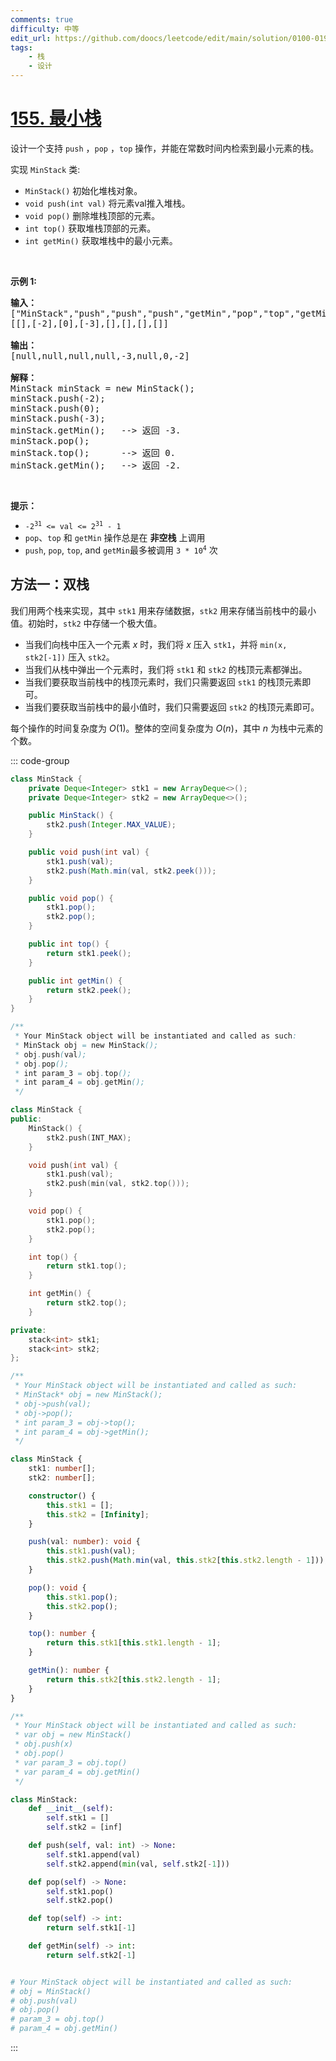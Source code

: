 ```yaml
---
comments: true
difficulty: 中等
edit_url: https://github.com/doocs/leetcode/edit/main/solution/0100-0199/0155.Min%20Stack/README.md
tags:
    - 栈
    - 设计
---
```


<!-- problem:start -->

# [155. 最小栈](https://leetcode.cn/problems/min-stack)


<!-- description:start -->

<p>设计一个支持 <code>push</code> ，<code>pop</code> ，<code>top</code> 操作，并能在常数时间内检索到最小元素的栈。</p>

<p>实现 <code>MinStack</code> 类:</p>

<ul>
	<li><code>MinStack()</code> 初始化堆栈对象。</li>
	<li><code>void push(int val)</code> 将元素val推入堆栈。</li>
	<li><code>void pop()</code> 删除堆栈顶部的元素。</li>
	<li><code>int top()</code> 获取堆栈顶部的元素。</li>
	<li><code>int getMin()</code> 获取堆栈中的最小元素。</li>
</ul>

<p>&nbsp;</p>

<p><strong>示例 1:</strong></p>

<pre>
<strong>输入：</strong>
["MinStack","push","push","push","getMin","pop","top","getMin"]
[[],[-2],[0],[-3],[],[],[],[]]

<strong>输出：</strong>
[null,null,null,null,-3,null,0,-2]

<strong>解释：</strong>
MinStack minStack = new MinStack();
minStack.push(-2);
minStack.push(0);
minStack.push(-3);
minStack.getMin();   --&gt; 返回 -3.
minStack.pop();
minStack.top();      --&gt; 返回 0.
minStack.getMin();   --&gt; 返回 -2.
</pre>

<p>&nbsp;</p>

<p><strong>提示：</strong></p>

<ul>
	<li><code>-2<sup>31</sup>&nbsp;&lt;= val &lt;= 2<sup>31</sup>&nbsp;- 1</code></li>
	<li><code>pop</code>、<code>top</code> 和 <code>getMin</code> 操作总是在 <strong>非空栈</strong> 上调用</li>
	<li><code>push</code>,&nbsp;<code>pop</code>,&nbsp;<code>top</code>, and&nbsp;<code>getMin</code>最多被调用&nbsp;<code>3 * 10<sup>4</sup></code>&nbsp;次</li>
</ul>

<!-- description:end -->


<!-- solution:start -->

## 方法一：双栈

我们用两个栈来实现，其中 `stk1` 用来存储数据，`stk2` 用来存储当前栈中的最小值。初始时，`stk2` 中存储一个极大值。

-   当我们向栈中压入一个元素 $x$ 时，我们将 $x$ 压入 `stk1`，并将 `min(x, stk2[-1])` 压入 `stk2`。
-   当我们从栈中弹出一个元素时，我们将 `stk1` 和 `stk2` 的栈顶元素都弹出。
-   当我们要获取当前栈中的栈顶元素时，我们只需要返回 `stk1` 的栈顶元素即可。
-   当我们要获取当前栈中的最小值时，我们只需要返回 `stk2` 的栈顶元素即可。

每个操作的时间复杂度为 $O(1)$。整体的空间复杂度为 $O(n)$，其中 $n$ 为栈中元素的个数。

<!-- tabs:start -->
::: code-group

```java [Java]
class MinStack {
    private Deque<Integer> stk1 = new ArrayDeque<>();
    private Deque<Integer> stk2 = new ArrayDeque<>();

    public MinStack() {
        stk2.push(Integer.MAX_VALUE);
    }

    public void push(int val) {
        stk1.push(val);
        stk2.push(Math.min(val, stk2.peek()));
    }

    public void pop() {
        stk1.pop();
        stk2.pop();
    }

    public int top() {
        return stk1.peek();
    }

    public int getMin() {
        return stk2.peek();
    }
}

/**
 * Your MinStack object will be instantiated and called as such:
 * MinStack obj = new MinStack();
 * obj.push(val);
 * obj.pop();
 * int param_3 = obj.top();
 * int param_4 = obj.getMin();
 */
```



```cpp [C++]
class MinStack {
public:
    MinStack() {
        stk2.push(INT_MAX);
    }

    void push(int val) {
        stk1.push(val);
        stk2.push(min(val, stk2.top()));
    }

    void pop() {
        stk1.pop();
        stk2.pop();
    }

    int top() {
        return stk1.top();
    }

    int getMin() {
        return stk2.top();
    }

private:
    stack<int> stk1;
    stack<int> stk2;
};

/**
 * Your MinStack object will be instantiated and called as such:
 * MinStack* obj = new MinStack();
 * obj->push(val);
 * obj->pop();
 * int param_3 = obj->top();
 * int param_4 = obj->getMin();
 */
```

```ts [TypeScript]
class MinStack {
    stk1: number[];
    stk2: number[];

    constructor() {
        this.stk1 = [];
        this.stk2 = [Infinity];
    }

    push(val: number): void {
        this.stk1.push(val);
        this.stk2.push(Math.min(val, this.stk2[this.stk2.length - 1]));
    }

    pop(): void {
        this.stk1.pop();
        this.stk2.pop();
    }

    top(): number {
        return this.stk1[this.stk1.length - 1];
    }

    getMin(): number {
        return this.stk2[this.stk2.length - 1];
    }
}

/**
 * Your MinStack object will be instantiated and called as such:
 * var obj = new MinStack()
 * obj.push(x)
 * obj.pop()
 * var param_3 = obj.top()
 * var param_4 = obj.getMin()
 */
```


```python [Python]
class MinStack:
    def __init__(self):
        self.stk1 = []
        self.stk2 = [inf]

    def push(self, val: int) -> None:
        self.stk1.append(val)
        self.stk2.append(min(val, self.stk2[-1]))

    def pop(self) -> None:
        self.stk1.pop()
        self.stk2.pop()

    def top(self) -> int:
        return self.stk1[-1]

    def getMin(self) -> int:
        return self.stk2[-1]


# Your MinStack object will be instantiated and called as such:
# obj = MinStack()
# obj.push(val)
# obj.pop()
# param_3 = obj.top()
# param_4 = obj.getMin()
```

:::
<!-- tabs:end -->

<!-- solution:end -->

<!-- problem:end -->